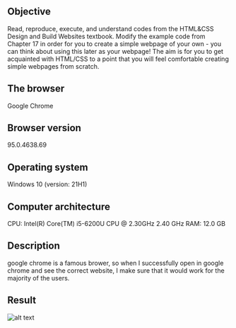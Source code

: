 ## Objective

Read, reproduce, execute, and understand codes from the HTML&CSS Design and Build Websites textbook. Modify the example code from Chapter 17 in order for you to create a simple webpage of your own - you can think about using this later as your webpage! The aim is for you to get acquainted with HTML/CSS to a point that you will feel comfortable creating simple webpages from scratch.

## The browser
Google Chrome

## Browser version
95.0.4638.69

## Operating system
Windows 10 (version: 21H1)

## Computer architecture
CPU: Intel(R) Core(TM) i5-6200U CPU @ 2.30GHz   2.40 GHz
RAM: 12.0 GB

## Description
google chrome is a famous brower, so when I successfully open in google chrome and see the correct website, I make sure that it would work for the majority of the users.

## Result
![alt text](https://github.com/CarolynLo/MSWE_WEB-PROGRAMMING/Practice1/Practice1_Result.jpg?raw=true)
